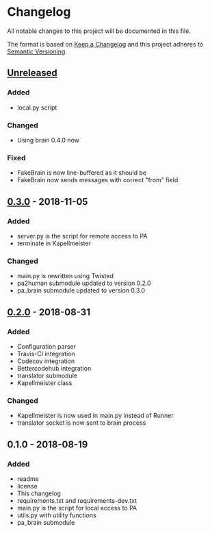 # Changelog
All notable changes to this project will be documented in this file.

The format is based on [Keep a Changelog](http://keepachangelog.com/en/1.0.0/)
and this project adheres to [Semantic Versioning](http://semver.org/spec/v2.0.0.html).

## [Unreleased]
### Added
- local.py script

### Changed
- Using brain 0.4.0 now

### Fixed
- FakeBrain is now line-buffered as it should be
- FakeBrain now sends messages with correct "from" field

## [0.3.0] - 2018-11-05
### Added
- server.py is the script for remote access to PA
- terminate in Kapellmeister

### Changed
- main.py is rewritten using Twisted
- pa2human submodule updated to version 0.2.0
- pa_brain submodule updated to version 0.3.0

## [0.2.0] - 2018-08-31
### Added
- Configuration parser
- Travis-CI integration
- Codecov integration
- Bettercodehub integration
- translator submodule
- Kapellmeister class

### Changed
- Kapellmeister is now used in main.py instead of Runner
- translator socket is now sent to brain process

## 0.1.0 - 2018-08-19
### Added
- readme
- license
- This changelog
- requirements.txt and requirements-dev.txt
- main.py is the script for local access to PA
- utils.py with utility functions
- pa_brain submodule

[Unreleased]: https://github.com/aragaer/pa-core/compare/v0.3.0...HEAD
[0.3.0]: https://github.com/aragaer/pa-core/compare/v0.2.0...v0.3.0
[0.2.0]: https://github.com/aragaer/pa-core/compare/v0.1.0...v0.2.0
